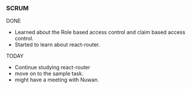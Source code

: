 ### SCRUM
DONE
- Learned about the Role based access control and claim based access control. 
- Started to learn about react-router.

TODAY
- Continue studying react-router 
- move on to the sample task.
- might have a meeting with Nuwan.